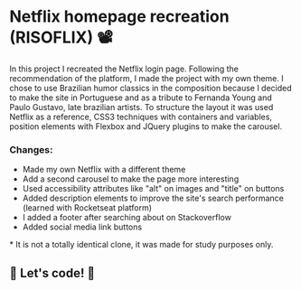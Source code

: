# Netflix homepage recreation (RISOFLIX) 📽

In this project I recreated the Netflix login page. Following the recommendation of the platform, I made the project with my own theme. I chose to use Brazilian humor classics in the composition because I decided to make the site in Portuguese and as a tribute to Fernanda Young and Paulo Gustavo, late brazilian artists.
To structure the layout it was used Netflix as a reference, CSS3 techniques with containers and variables, position elements with Flexbox and JQuery plugins to make the carousel. 

### Changes:

* Made my own Netflix with a different theme
* Add a second carousel to make the page more interesting
* Used accessibility attributes like "alt" on images and "title" on buttons
* Added description elements to improve the site's search performance (learned with Rocketseat platform)
* I added a footer after searching about on Stackoverflow
* Added social media link buttons


\* It is not a totally identical clone, it was made for study purposes only.


## 🚀 Let's code! 🚀
